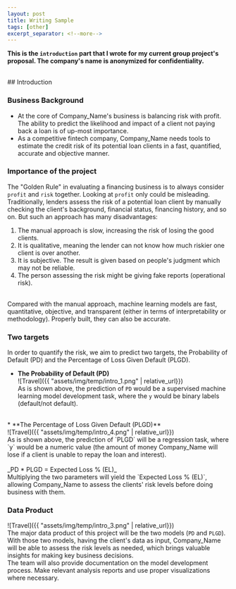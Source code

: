 ```yaml
---
layout: post
title: Writing Sample
tags: [other]
excerpt_separator: <!--more-->
---
```


**This is the `introduction` part that I wrote for my current group project's proposal. The company's name is anonymized for confidentiality.** <br>
<!--more-->
<br>
## Introduction

### Business Background
* At the core of Company_Name's business is balancing risk with profit. The ability to predict the likelihood and impact of a client not paying back a loan is of up-most importance. <br>
* As a competitive fintech company, Company_Name needs tools to estimate the credit risk of its potential loan clients in a fast, quantified, accurate and objective manner. 

### Importance of the project
The "Golden Rule" in evaluating a financing business is to always consider `profit` and `risk` together. Looking at `profit` only could be misleading.<br>
Traditionally, lenders assess the risk of a potential loan client by manually checking the client's background, financial status, financing history, and so on. But such an approach has many disadvantages:<br>
1. The manual approach is slow, increasing the risk of losing the good clients. <br>
2. It is qualitative, meaning the lender can not know how much riskier one client is over another.<br> 
3. It is subjective. The result is given based on people's judgment which may not be reliable. <br>
4. The person assessing the risk might be giving fake reports (operational risk). <br>
<br>
Compared with the manual approach, machine learning models are fast, quantitative, objective, and transparent (either in terms of interpretability or methodology). Properly built, they can also be accurate. 

### Two targets
In order to quantify the risk, we aim to predict two targets, the Probability of Default (PD) and the Percentage of Loss Given Default (PLGD).<br> 
* **The Probability of Default (PD)**<br>
![Travel]({{ "assets/img/temp/intro_1.png" | relative_url}})<br>
As is shown above, the prediction of `PD` would be a supervised machine learning model development task, where the `y` would be binary labels (default/not default). <br>
<br>
* **The Percentage of Loss Given Default (PLGD)** <br>
![Travel]({{ "assets/img/temp/intro_4.png" | relative_url}})<br>
As is shown above, the prediction of `PLGD` will be a regression task, where `y` would be a numeric value (the amount of money Company_Name will lose if a client is unable to repay the loan and interest). <br>
<br>
_PD * PLGD = Expected Loss % (EL)_<br>
Multiplying the two parameters will yield the `Expected Loss % (EL)`, allowing Company_Name to assess the clients' risk levels before doing business with them. 

### Data Product
![Travel]({{ "assets/img/temp/intro_3.png" | relative_url}})<br>
The major data product of this project will be the two models (`PD` and `PLGD`). With those two models, having the client's data as input, Company_Name will be able to assess the risk levels as needed, which brings valuable insights for making key business decisions. <br>
The team will also provide documentation on the model development process. Make relevant analysis reports and use proper visualizations where necessary. <br>
